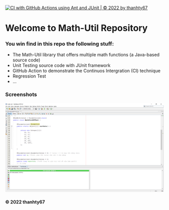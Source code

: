 [![CI with GitHub Actions using Ant and JUnit | © 2022 by thanhty67](https://github.com/thanhty67/math-util/actions/workflows/ci-junit.yml/badge.svg)](https://github.com/thanhty67/math-util/actions/workflows/ci-junit.yml)

# Welcome to Math-Util Repository
### You win find in this repo the following stuff: 
* The Math-Util library that offers multiple math functions (a Java-based source code)
* Unit Testing source code with JUnit framework
* GitHub Action to demonstrate the Continuos Intergration (CI) technique
* Regression Test
* ...

### Screenshots
![DDT-JUnit](https://github.com/thanhty67/math-util/blob/main/image/DDT-JUnit.png)

#### © 2022 thanhty67
